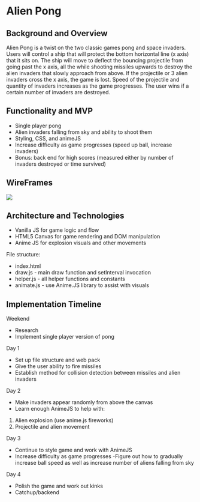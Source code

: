 # Alien Pong

## Background and Overview 

Alien Pong is a twist on the two classic games pong and space invaders.  Users will control a ship that will protect the bottom horizontal line (x axis) that it sits on.  The ship will move to deflect the bouncing projectile from going past the x axis, all the while shooting missiles upwards to destroy the alien invaders that slowly approach from above.  If the projectile or 3 alien invaders cross the x axis, the game is lost.  Speed of the projectile and quantity of invaders increases as the game progresses.  The user wins if a certain number of invaders are destroyed.  

## Functionality and MVP

* Single player pong
* Alien invaders falling from sky and ability to shoot them 
* Styling, CSS, and animeJS
* Increase difficulty as game progresses (speed up ball, increase invaders)
* Bonus: back end for high scores (measured either by number of invaders destroyed or time survived)


## WireFrames

<img src = "https://s3-us-west-1.amazonaws.com/fullstackfiles/JSWireframe.png"/>




## Architecture and Technologies 

* Vanilla JS for game logic and flow 
* HTML5 Canvas for game rendering and DOM manipulation 
* Anime JS for explosion visuals and other movements 

File structure: 
* index.html
* draw.js - main draw function and setInterval invocation
* helper.js - all helper functions and constants
* animate.js - use Anime.JS library to assist with visuals

## Implementation Timeline 

Weekend

* Research
* Implement single player version of pong 

Day 1

* Set up file structure and web pack
* Give the user ability to fire missiles
* Establish method for collision detection between missiles and alien invaders 

Day 2

* Make invaders appear randomly from above the canvas
* Learn enough AnimeJS to help with: 
1. Alien explosion (use anime.js fireworks)
2. Projectile and alien movement 


Day 3

* Continue to style game and work with AnimeJS
* Increase difficulty as game progresses
    -Figure out how to gradually increase ball speed as well as increase number of aliens falling from sky 

Day 4

* Polish the game and work out kinks
* Catchup/backend
